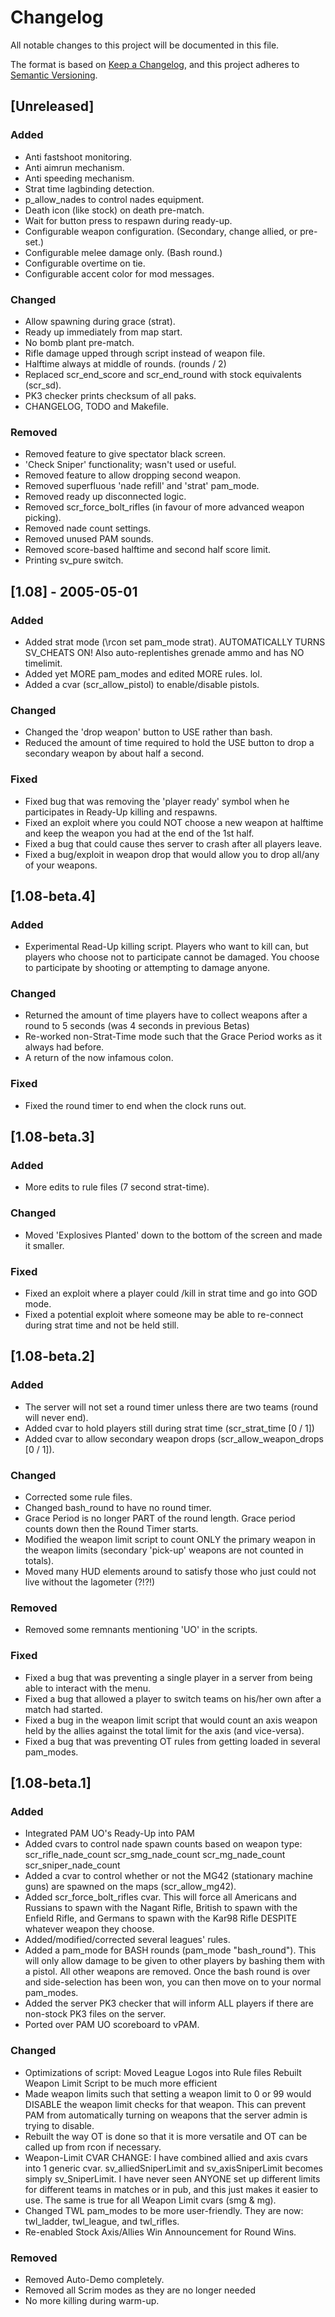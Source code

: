 # Changelog
All notable changes to this project will be documented in this file.

The format is based on [Keep a Changelog](https://keepachangelog.com/en/1.0.0/),
and this project adheres to [Semantic Versioning](https://semver.org/spec/v2.0.0.html).

## [Unreleased]

### Added
- Anti fastshoot monitoring.
- Anti aimrun mechanism.
- Anti speeding mechanism.
- Strat time lagbinding detection.
- p_allow_nades to control nades equipment.
- Death icon (like stock) on death pre-match.
- Wait for button press to respawn during ready-up.
- Configurable weapon configuration. (Secondary, change allied, or pre-set.)
- Configurable melee damage only. (Bash round.)
- Configurable overtime on tie.
- Configurable accent color for mod messages.

### Changed
- Allow spawning during grace (strat).
- Ready up immediately from map start.
- No bomb plant pre-match.
- Rifle damage upped through script instead of weapon file.
- Halftime always at middle of rounds. (rounds / 2)
- Replaced scr_end_score and scr_end_round with stock equivalents (scr_sd).
- PK3 checker prints checksum of all paks.
- CHANGELOG, TODO and Makefile.

### Removed
- Removed feature to give spectator black screen.
- 'Check Sniper' functionality; wasn't used or useful.
- Removed feature to allow dropping second weapon.
- Removed superfluous 'nade refill' and 'strat' pam_mode.
- Removed ready up disconnected logic.
- Removed scr_force_bolt_rifles (in favour of more advanced weapon picking).
- Removed nade count settings.
- Removed unused PAM sounds.
- Removed score-based halftime and second half score limit.
- Printing sv_pure switch.


## [1.08] - 2005-05-01

### Added
- Added strat mode (\rcon set pam_mode strat). AUTOMATICALLY TURNS SV_CHEATS ON! Also auto-replentishes grenade ammo and has NO timelimit.
- Added yet MORE pam_modes and edited MORE rules. lol.
- Added a cvar (scr_allow_pistol) to enable/disable pistols.

### Changed
- Changed the 'drop weapon' button to USE rather than bash.
- Reduced the amount of time required to hold the USE button to drop a secondary weapon by about half a second.

### Fixed
- Fixed bug that was removing the 'player ready' symbol when he participates in Ready-Up killing and respawns.
- Fixed an exploit where you could NOT choose a new weapon at halftime and keep the weapon you had at the end of the 1st half.
- Fixed a bug that could cause thes server to crash after all players leave.
- Fixed a bug/exploit in weapon drop that would allow you to drop all/any of your weapons.


## [1.08-beta.4]

### Added
- Experimental Read-Up killing script. Players who want to kill can, but players who choose not to participate cannot be damaged. You choose to participate by shooting or attempting to damage anyone.

### Changed
- Returned the amount of time players have to collect weapons after a round to 5 seconds (was 4 seconds in previous Betas)
- Re-worked non-Strat-Time mode such that the Grace Period works as it always had before.
- A return of the now infamous colon.

### Fixed
- Fixed the round timer to end when the clock runs out.


## [1.08-beta.3]

### Added
- More edits to rule files (7 second strat-time).

### Changed
- Moved 'Explosives Planted' down to the bottom of the screen and made it smaller.

### Fixed
- Fixed an exploit where a player could /kill in strat time and go into GOD mode.
- Fixed a potential exploit where someone may be able to re-connect during strat time and not be held still.


## [1.08-beta.2]

### Added
- The server will not set a round timer unless there are two teams (round will never end).
- Added cvar to hold players still during strat time (scr_strat_time [0 / 1])
- Added cvar to allow secondary weapon drops (scr_allow_weapon_drops [0 / 1]).

### Changed
- Corrected some rule files.
- Changed bash_round to have no round timer.
- Grace Period is no longer PART of the round length. Grace period counts down then the Round Timer starts.
- Modified the weapon limit script to count ONLY the primary weapon in the weapon limits (secondary 'pick-up' weapons are not counted in totals).
- Moved many HUD elements around to satisfy those who just could not live without the lagometer (?!?!)

### Removed
- Removed some remnants mentioning 'UO' in the scripts.

### Fixed
- Fixed a bug that was preventing a single player in a server from being able to interact with the menu.
- Fixed a bug that allowed a player to switch teams on his/her own after a match had started.
- Fixed a bug in the weapon limit script that would count an axis weapon held by the allies against the total limit for the axis (and vice-versa).
- Fixed a bug that was preventing OT rules from getting loaded in several pam_modes.


## [1.08-beta.1]

### Added
- Integrated PAM UO's Ready-Up into PAM
- Added cvars to control nade spawn counts based on weapon type:
  scr_rifle_nade_count
  scr_smg_nade_count
  scr_mg_nade_count
  scr_sniper_nade_count
- Added a cvar to control whether or not the MG42 (stationary machine guns) are spawned on the maps (scr_allow_mg42).
- Added scr_force_bolt_rifles cvar. This will force all Americans and Russians to spawn with the Nagant Rifle, British to spawn with the Enfield Rifle, and Germans to spawn with the Kar98 Rifle DESPITE whatever weapon they choose.
- Added/modified/corrected several leagues' rules.
- Added a pam_mode for BASH rounds (pam_mode "bash_round"). This will only allow damage to be given to other players by bashing them with a pistol. All other weapons are removed. Once the bash round is over and side-selection has been won, you can then move on to your normal pam_modes.
- Added the server PK3 checker that will inform ALL players if there are non-stock PK3 files on the server.
- Ported over PAM UO scoreboard to vPAM.

### Changed
- Optimizations of script:
  Moved League Logos into Rule files
  Rebuilt Weapon Limit Script to be much more efficient
- Made weapon limits such that setting a weapon limit to 0 or 99 would DISABLE the weapon limit checks for that weapon. This can prevent PAM from automatically turning on weapons that the server admin is trying to disable.
- Rebuilt the way OT is done so that it is more versatile and OT can be called up from rcon if necessary.
- Weapon-Limit CVAR CHANGE: I have combined allied and axis cvars into 1 generic cvar. sv_alliedSniperLimit and sv_axisSniperLimit becomes simply sv_SniperLimit. I have never seen ANYONE set up different limits for different teams in matches or in pub, and this just makes it easier to use. The same is true for all Weapon Limit cvars (smg & mg).
- Changed TWL pam_modes to be more user-friendly. They are now: twl_ladder, twl_league, and twl_rifles.
- Re-enabled Stock Axis/Allies Win Announcement for Round Wins.

### Removed
- Removed Auto-Demo completely.
- Removed all Scrim modes as they are no longer needed
- No more killing during warm-up.
